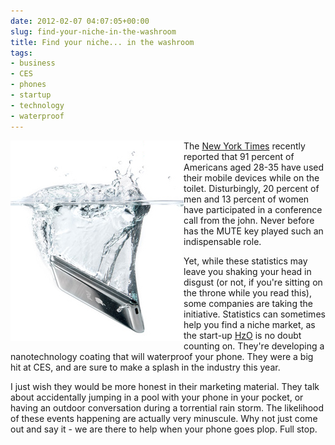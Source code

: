 ```yaml
---
date: 2012-02-07 04:07:05+00:00
slug: find-your-niche-in-the-washroom
title: Find your niche... in the washroom
tags:
- business
- CES
- phones
- startup
- technology
- waterproof
---
```


<img align="left" src="/images/tumblr_lymzi6xdtc1qfn08u.jpg">

The [New York Times](http://bits.blogs.nytimes.com/2012/01/30/the-rise-of-the-toilet-texter/) recently reported that 91 percent of Americans aged 28-35 have used their mobile devices while on the toilet. Disturbingly, 20 percent of men and 13 percent of women have participated in a conference call from the john. Never before has the MUTE key played such an indispensable role.




Yet, while these statistics may leave you shaking your head in disgust (or not, if you're sitting on the throne while you read this), some companies are taking the initiative. Statistics can sometimes help you find a niche market, as the start-up [HzO](http://hzo.me/) is no doubt counting on. They're developing a nanotechnology coating that will waterproof your phone. They were a big hit at CES, and are sure to make a splash in the industry this year.




I just wish they would be more honest in their marketing material. They talk about accidentally jumping in a pool with your phone in your pocket, or having an outdoor conversation during a torrential rain storm. The likelihood of these events happening are actually very minuscule. Why not just come out and say it - we are there to help when your phone goes plop. Full stop.
